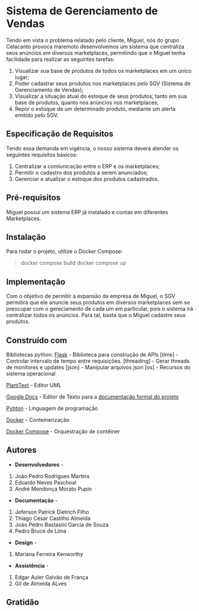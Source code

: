 # Sistema de Gerenciamento de Vendas

Tendo em vista o problema relatado pelo cliente, Miguel, nós do grupo Celacanto provoca maremoto desenvolvemos um sistema que centraliza seus anúncios em diversos marketplaces, permitindo que o Miguel tenha facilidade para realizar as seguintes tarefas:

1. Visualizar sua base de produtos de todos os marketplaces em um único lugar;
2. Poder cadastrar seus produtos nos marketplaces pelo SGV (Sistema de Gerenciamento de Vendas);
3. Visualizar a situação atual do estoque de seus produtos, tanto em sua base de produtos, quanto nos anúncios nos marketplaces;
4. Repor o estoque de um determinado produto, mediante um alerta emitido pelo SGV.

## Especificação de Requisitos

Tendo essa demanda em vigência, o nosso sistema deverá atender os seguintes requisitos básicos:

1. Centralizar a comiunicação entre o ERP e os marketplaces;
2. Permitir o cadastro dos produtos a serem anunciados;
3. Gerenciar e atualizar o estoque dos produtos cadastrados.

## Pré-requisitos

Miguel possui um sistema ERP já instalado e contas em diferentes Marketplaces.

## Instalação

Para rodar o projeto, utilize o Docker Compose:
>docker compose build
>docker compose up

## Implementação

Com o objetivo de permitir a expansão da empresa de Miguel, o SGV permitirá que ele anuncie seus produtos em diversos marketplaces sem se preocupar com o gereciamento de cada um em particular, pois o sistema irá centralizar todos os anúncios.
Para tal, basta que o Miguel cadastre seus produtos.

## Construído com
Bibliotecas python:
  [Flask](https://flask.palletsprojects.com/) - Biblioteca para construção de APIs
  [time] - Controlar intervalo de tempo entre requisições.
  [threading] - Gerar threads de monitores e updates
  [json] - Manipular arquivos json
  [os] - Recursos do sistema operacional
  
[PlantText](https://www.planttext.com/) - Editor UML

[Google Docs](https://docs.google.com/?hl=pt-BR) - Editor de Texto para a [documentação formal do projeto](https://docs.google.com/document/d/1_n_Y9VzPirSi8xGHPFUpLFhRByi0lGL5/edit?usp=sharing&ouid=106651746525604779290&rtpof=true&sd=true)

[Pyhton](https://www.python.org/) - Linguagem de programação

[Docker](https://www.docker.com/) - Conteinerização

[Docker Compose](https://docs.docker.com/compose/) - Orquestração de contêiner

## Autores

- **Desenvolvedores** - 
1. João Pedro Rodrigues Martins
2. Eduardo Neves Paschoal
3. André Mendonça Morato Pupin

- **Documentação** - 
1. Jeferson Patrick Dietrich Filho
2. Thiago César Castilho Almeida
3. João Pedro Bastasini Garcia de Souza
4. Pedro Bruce de Lima

- **Design** - 
1. Mariana Ferreira Kenworthy

- **Assistência** - 
1. Edgar Auler Galvão de França
2. Gil de Almeida ALves

## Gratidão
